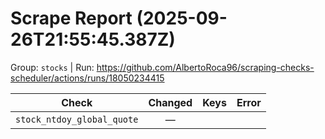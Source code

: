 # Scrape Report (2025-09-26T21:55:45.387Z)

Group: `stocks`  |  Run: https://github.com/AlbertoRoca96/scraping-checks-scheduler/actions/runs/18050234415

| Check | Changed | Keys | Error |
|---|:---:|:--|:--|
| `stock_ntdoy_global_quote` | — |  |  |
